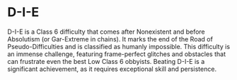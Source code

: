 # D-I-E

D-I-E is a Class 6 difficulty that comes after Nonexistent and before Absolutism (or Gar-Extreme in chains). It marks the end of the Road of Pseudo-Difficulties and is classified as humanly impossible. This difficulty is an immense challenge, featuring frame-perfect glitches and obstacles that can frustrate even the best Low Class 6 obbyists. Beating D-I-E is a significant achievement, as it requires exceptional skill and persistence.
